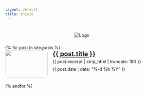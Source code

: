 ```yaml
---
layout: default
title: Inicio
---
```


<div class="banner" style="text-align:center;padding:1.5rem 0;">
  <img src="{{ '/assets/logo.png' | relative_url }}" alt="Logo" style="max-width:240px;height:auto;">
</div>

<div class="posts-feed">
  {% for post in site.posts %}
  <article class="post-card" style="display:flex;gap:1rem;align-items:flex-start;margin-bottom:1.25rem;">
    <a class="thumb" href="{{ post.url | relative_url }}" style="flex:0 0 140px;">
      <img src="{{ post.image | default: '/assets/placeholder.jpg' | relative_url }}" alt="" style="width:140px;height:90px;object-fit:cover;border-radius:8px;">
    </a>
    <div class="body" style="flex:1;">
      <h2 style="margin:0 0 .25rem;"><a href="{{ post.url | relative_url }}">{{ post.title }}</a></h2>
      <p style="margin:.25rem 0 .5rem;">{{ post.excerpt | strip_html | truncate: 180 }}</p>
      <time datetime="{{ post.date | date_to_xmlschema }}">{{ post.date | date: "%-d %b %Y" }}</time>
    </div>
  </article>
  {% endfor %}
</div>
